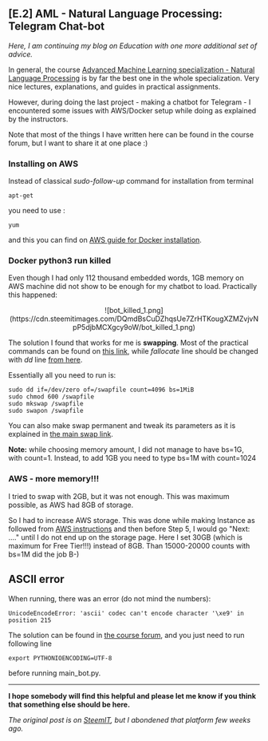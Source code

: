 ## [E.2] AML - Natural Language Processing: Telegram Chat-bot

*Here, I am continuing my blog on Education with one more additional set of advice.*

In general, the course [Advanced Machine Learning specialization - Natural Language Processing](https://www.coursera.org/learn/language-processing/home/welcome) is by far the best one in the whole specialization. Very nice lectures, explanations, and guides in practical assignments.

However, during doing the last project - making a chatbot for Telegram - I encountered some issues with AWS/Docker setup while doing as explained by the instructors.

Note that most of the things I have written here can be found in the course forum, but I want to share it at one place :)

### Installing on AWS

Instead of classical *sudo-follow-up* command for installation from terminal

    apt-get

you need to use :

    yum

and this you can find on [AWS guide for Docker installation](https://docs.aws.amazon.com/AmazonECS/latest/developerguide/docker-basics.html).

### Docker python3 run killed

Even though I had only 112 thousand embedded words, 1GB memory on AWS machine did not show to be enough for my chatbot to load. Practically this happened:

<center>
![bot_killed_1.png](https://cdn.steemitimages.com/DQmdBsCuDZhqsUe7ZrHTKougXZMZvjvNpP5djbMCXgcy9oW/bot_killed_1.png)
</center>

The solution I found that works for me is **swapping**. Most of the practical commands can be found on [this link](https://www.digitalocean.com/community/tutorials/how-to-add-swap-space-on-ubuntu-16-04), while *fallocate* line should be changed with *dd* line [from here](https://www.digitalocean.com/community/questions/sudo-swapon-swapfile-error).

Essentially all you need to run is:

    sudo dd if=/dev/zero of=/swapfile count=4096 bs=1MiB
    sudo chmod 600 /swapfile
    sudo mkswap /swapfile
    sudo swapon /swapfile

You can also make swap permanent and tweak its parameters as it is explained in [the main swap link](https://www.digitalocean.com/community/tutorials/how-to-add-swap-space-on-ubuntu-16-04).

**Note:** while choosing memory amount, I did not manage to have bs=1G, with count=1. Instead, to add 1GB you need to type bs=1M with count=1024

### AWS - more memory!!!

I tried to swap with 2GB, but it was not enough. This was maximum possible, as AWS had 8GB of storage.

So I had to increase AWS storage. This was done while making Instance as followed from [AWS instructions](https://docs.aws.amazon.com/AWSEC2/latest/UserGuide/EC2_GetStarted.html#ec2-launch-instance) and then before Step 5, I would go "Next: ...." until I do not end up on the storage page. Here I set 30GB (which is maximum for Free Tier!!!) instead of 8GB. Than 15000-20000 counts with bs=1M did the job B-)

## ASCII error

When running, there was an error (do not mind the numbers):

    UnicodeEncodeError: 'ascii' codec can't encode character '\xe9' in position 215

The solution can be found in [the course forum](https://www.coursera.org/learn/language-processing/discussions/weeks/5/threads/M3o3rEl8Eei3QRJgAj5qBg), and you just need to run following line

    export PYTHONIOENCODING=UTF-8

before running main_bot.py.

___

**I hope somebody will find this helpful and please let me know if you think that something else should be here.**

*The original post is on [SteemIT](https://steemit.com/technology/@wlakinsson/ml-2-aml-natural-language-processing-telegram-chat-bot), but I abondened that platform few weeks ago.*
